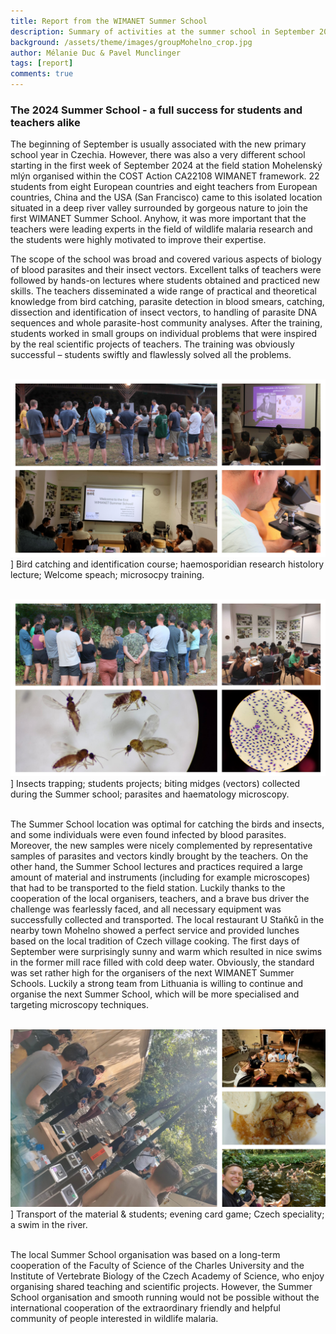 ```yaml
---
title: Report from the WIMANET Summer School
description: Summary of activities at the summer school in September 2024 at Mohelno (CZ)
background: /assets/theme/images/groupMohelno_crop.jpg
author: Mélanie Duc & Pavel Munclinger
tags: [report]
comments: true
---
```


### The 2024 Summer School - a full success for students and teachers alike

The beginning of September is usually associated with the new primary school year in Czechia. However, there was also a very different school starting in the first week of September 2024 at the field station Mohelenský mlýn organised within the COST Action CA22108 WIMANET framework. 22 students from eight European countries and eight teachers from European countries, China and the USA (San Francisco) came to this isolated location situated in a deep river valley surrounded by gorgeous nature to join the first WIMANET Summer School. Anyhow, it was more important that the teachers were leading experts in the field of wildlife malaria research and the students were highly motivated to improve their expertise. 
<br/>

The scope of the school was broad and covered various aspects of biology of blood parasites and their insect vectors. Excellent talks of teachers were followed by hands-on lectures where students obtained and practiced new skills. The teachers disseminated a wide range of practical and theoretical knowledge from bird catching, parasite detection in blood smears, catching, dissection and identification of insect vectors, to handling of parasite DNA sequences and whole parasite-host community analyses. After the training, students worked in small groups on individual problems that were inspired by the real scientific projects of teachers. The training was obviously successful – students swiftly and flawlessly solved all the problems. 
<br/><br/>

![summerschool1](../assets/theme/images/2024-Summer_school1.png)]
Bird catching and identification course; haemosporidian research histolory lecture; Welcome speach; microsocpy training.
<br/><br/>

![summerschool1](../assets/theme/images/2024-Summer_school2.png)]
Insects trapping; students projects; biting midges (vectors) collected during the Summer school; parasites and haematology microscopy.
<br/><br/>

The Summer School location was optimal for catching the birds and insects, and some individuals were even found infected by blood parasites. Moreover, the new samples were nicely complemented by representative samples of parasites and vectors kindly brought by the teachers. On the other hand, the Summer School lectures and practices required a large amount of material and instruments (including for example microscopes) that had to be transported to the field station. Luckily thanks to the cooperation of the local organisers, teachers, and a brave bus driver the challenge was fearlessly faced, and all necessary equipment was successfully collected and transported.  The local restaurant U Staňků in the nearby town Mohelno showed a perfect service and provided lunches based on the local tradition of Czech village cooking. The first days of September were surprisingly sunny and warm which resulted in nice swims in the former mill race filled with cold deep water.  Obviously, the standard was set rather high for the organisers of the next WIMANET Summer Schools. Luckily a strong team from Lithuania is willing to continue and organise the next Summer School, which will be more specialised and targeting microscopy techniques. 
<br/><br/>

![summerschool1](../assets/theme/images/2024-Summer_school3.png)]
Transport of the material & students; evening card game; Czech speciality; a swim in the river. 
<br/><br/>

The local Summer School organisation was based on a long-term cooperation of the Faculty of Science of the Charles University and the Institute of Vertebrate Biology of the Czech Academy of Science, who enjoy organising shared teaching and scientific projects. However, the Summer School organisation and smooth running would not be possible without the international cooperation of the extraordinary friendly and helpful community of people interested in wildlife malaria.


